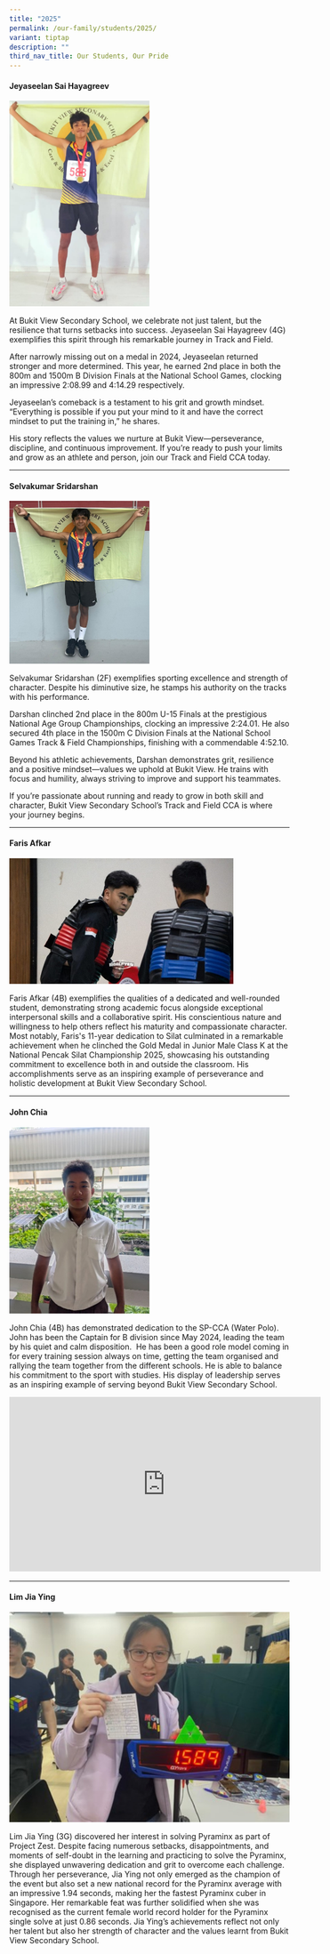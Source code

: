 ```yaml
---
title: "2025"
permalink: /our-family/students/2025/
variant: tiptap
description: ""
third_nav_title: Our Students, Our Pride
---
```

<h4>Jeyaseelan Sai Hayagreev</h4>
<p></p>
<div class="isomer-image-wrapper">
<img style="width: 50%;" height="auto" width="100%" alt="" src="/images/Students/2025/Sai.png">
</div>
<p>At Bukit View Secondary School, we celebrate not just talent, but the
resilience that turns setbacks into success. Jeyaseelan Sai Hayagreev (4G)
exemplifies this spirit through his remarkable journey in Track and Field.</p>
<p>After narrowly missing out on a medal in 2024, Jeyaseelan returned stronger
and more determined. This year, he earned 2nd place in both the 800m and
1500m B Division Finals at the National School Games, clocking an impressive
2:08.99 and 4:14.29 respectively.</p>
<p>Jeyaseelan’s comeback is a testament to his grit and growth mindset. “Everything
is possible if you put your mind to it and have the correct mindset to
put the training in,” he shares.</p>
<p>His story reflects the values we nurture at Bukit View—perseverance, discipline,
and continuous improvement. If you’re ready to push your limits and grow
as an athlete and person, join our Track and Field CCA today.</p>
<hr>
<h4>Selvakumar Sridarshan</h4>
<div class="isomer-image-wrapper">
<img style="width: 50%;" height="auto" width="100%" alt="" src="/images/Students/2025/darshan.jpg">
</div>
<p>Selvakumar Sridarshan (2F) exemplifies sporting excellence and strength
of character. Despite his diminutive size, he stamps his authority on the
tracks with his performance.</p>
<p>Darshan clinched 2nd place in the 800m U-15 Finals at the prestigious
National Age Group Championships, clocking an impressive 2:24.01. He also
secured 4th place in the 1500m C Division Finals at the National School
Games Track &amp; Field Championships, finishing with a commendable 4:52.10.</p>
<p>Beyond his athletic achievements, Darshan demonstrates grit, resilience
and a positive mindset—values we uphold at Bukit View. He trains with focus
and humility, always striving to improve and support his teammates.</p>
<p>If you’re passionate about running and ready to grow in both skill and
character, Bukit View Secondary School’s Track and Field CCA is where your
journey begins.</p>
<hr>
<h4>Faris Afkar</h4>
<p></p>
<div class="isomer-image-wrapper">
<img style="width: 80%;" height="auto" width="100%" alt="" src="/images/Students/2025/faris.jpg">
</div>
<p>Faris Afkar (4B) exemplifies the qualities of a dedicated and well-rounded
student, demonstrating strong academic focus alongside exceptional interpersonal
skills and a collaborative spirit. His conscientious nature and willingness
to help others reflect his maturity and compassionate character. Most notably,
Faris's 11-year dedication to Silat culminated in a remarkable achievement
when he clinched the Gold Medal in Junior Male Class K at the National
Pencak Silat Championship 2025, showcasing his outstanding commitment to
excellence both in and outside the classroom. His accomplishments serve
as an inspiring example of perseverance and holistic development at Bukit
View Secondary School.</p>
<hr>
<h4>John Chia</h4>
<p></p>
<div class="isomer-image-wrapper">
<img style="width: 50%;" height="auto" width="100%" alt="" src="/images/Students/2025/john.jpg">
</div>
<p>John Chia (4B) has demonstrated dedication to the SP-CCA (Water Polo).
John has been the Captain for B division since May 2024, leading the team
by his quiet and calm disposition.&nbsp; He has been a good role model
coming in for every training session always on time, getting the team organised
and rallying the team together from the different schools. He is able to
balance his commitment to the sport with studies. His display of leadership
serves as an inspiring example of serving beyond Bukit View Secondary School.</p>
<div class="iframe-wrapper">
<iframe style="border:none;overflow:hidden" height="314" width="560" allowfullscreen="true" frameborder="0" src="https://www.facebook.com/plugins/video.php?height=314&amp;href=https%3A%2F%2Fwww.facebook.com%2Fmoesingapore%2Fvideos%2F346699181170406%2F&amp;show_text=false&amp;width=560&amp;t=0"></iframe>
</div>
<hr>
<h4>Lim Jia Ying</h4>
<p></p>
<div class="isomer-image-wrapper">
<img style="width: 100%" height="auto" width="100%" alt="" src="/images/Students/2025/Jiaying.jpg">
</div>
<p>Lim Jia Ying (3G) discovered her interest in solving Pyraminx as part
of Project Zest. Despite facing numerous setbacks, disappointments, and
moments of self-doubt in the learning and practicing to solve the Pyraminx,
she displayed unwavering dedication and grit to overcome each challenge.
Through her perseverance, Jia Ying not only emerged as the champion of
the event but also set a new national record for the Pyraminx average with
an impressive 1.94 seconds, making her the fastest Pyraminx cuber in Singapore.
Her remarkable feat was further solidified when she was recognised as the
current female world record holder for the Pyraminx single solve at just
0.86 seconds. Jia Ying’s achievements reflect not only her talent but also
her strength of character and the values learnt from Bukit View Secondary
School.</p>
<p></p>